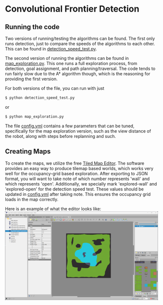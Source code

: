 # Convolutional Frontier Detection

## Running the code

Two versions of running/testing the algorithms can be found. The first only runs detection, just to compare the speeds of the algorithms to each other. This can be found in [detection_speed_test.py](./detection_speed_test.py).

The second version of running the algorithms can be found in [map_exploration.py](./map_exploration.py). This one runs a full exploration process, from detection, goal assignment, and path planning/traversal. The code tends to run fairly slow due to the A* algorithm though, which is the reasoning for providing the first version.

For both versions of the file, you can run with just

```sh
$ python detection_speed_test.py
```

or

```sh
$ python map_exploration.py
```

The file [config.yml](./config.yml) contains a few parameters that can be tuned, specifically for the map exploration version, such as the view distance of the robot, along with steps before replanning and such.

## Creating Maps

To create the maps, we utilize the free [Tiled Map Editor](https://www.mapeditor.org/). The software provides an easy way to produce tilemap based worlds, which works very well for the occupancy-grid based exploration. After exporting to JSON format, you will want to take note of which number represents 'wall' and which represents 'open'. Additionally, we specially mark 'explored-wall' and 'explored-open' for the detection speed test. These values should be updated in [config.yml](./config.yml) after taking note. This ensures the occupancy grid loads in the map correctly.

Here is an example of what the editor looks like: ![An screenshot of the Tiled map editor](./images/tiled-editor.png)